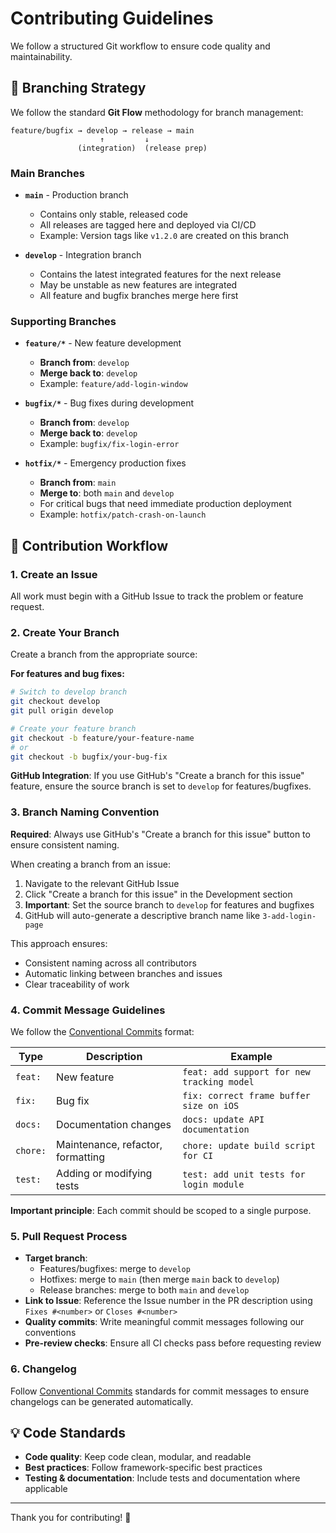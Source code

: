 # Contributing Guidelines

We follow a structured Git workflow to ensure code quality and maintainability.

## 🌿 Branching Strategy

We follow the standard **Git Flow** methodology for branch management:

```
feature/bugfix → develop → release → main
                    ↑         ↓
               (integration)  (release prep)
```

### Main Branches
- **`main`** - Production branch
  - Contains only stable, released code
  - All releases are tagged here and deployed via CI/CD
  - Example: Version tags like `v1.2.0` are created on this branch

- **`develop`** - Integration branch
  - Contains the latest integrated features for the next release
  - May be unstable as new features are integrated
  - All feature and bugfix branches merge here first

### Supporting Branches
- **`feature/*`** - New feature development
  - **Branch from**: `develop`
  - **Merge back to**: `develop`
  - Example: `feature/add-login-window`

- **`bugfix/*`** - Bug fixes during development
  - **Branch from**: `develop`
  - **Merge back to**: `develop`
  - Example: `bugfix/fix-login-error`


- **`hotfix/*`** - Emergency production fixes
  - **Branch from**: `main`
  - **Merge to**: both `main` and `develop`
  - For critical bugs that need immediate production deployment
  - Example: `hotfix/patch-crash-on-launch`

## 🔄 Contribution Workflow

### 1. Create an Issue
All work must begin with a GitHub Issue to track the problem or feature request.

### 2. Create Your Branch
Create a branch from the appropriate source:

**For features and bug fixes:**
```bash
# Switch to develop branch
git checkout develop
git pull origin develop

# Create your feature branch
git checkout -b feature/your-feature-name
# or
git checkout -b bugfix/your-bug-fix
```

**GitHub Integration**: If you use GitHub's "Create a branch for this issue" feature, ensure the source branch is set to `develop` for features/bugfixes.

### 3. Branch Naming Convention
**Required**: Always use GitHub's "Create a branch for this issue" button to ensure consistent naming.

When creating a branch from an issue:
1. Navigate to the relevant GitHub Issue
2. Click "Create a branch for this issue" in the Development section
3. **Important**: Set the source branch to `develop` for features and bugfixes
4. GitHub will auto-generate a descriptive branch name like `3-add-login-page`

This approach ensures:
- Consistent naming across all contributors
- Automatic linking between branches and issues
- Clear traceability of work

### 4. Commit Message Guidelines
We follow the [Conventional Commits](https://www.conventionalcommits.org/) format:

| Type     | Description                       | Example                                    |
| -------- | --------------------------------- | ------------------------------------------ |
| `feat:`  | New feature                       | `feat: add support for new tracking model` |
| `fix:`   | Bug fix                           | `fix: correct frame buffer size on iOS`    |
| `docs:`  | Documentation changes             | `docs: update API documentation`           |
| `chore:` | Maintenance, refactor, formatting | `chore: update build script for CI`        |
| `test:`  | Adding or modifying tests         | `test: add unit tests for login module`    |

**Important principle**: Each commit should be scoped to a single purpose.

### 5. Pull Request Process
- **Target branch**:
  - Features/bugfixes: merge to `develop`
  - Hotfixes: merge to `main` (then merge `main` back to `develop`)
  - Release branches: merge to both `main` and `develop`
- **Link to Issue**: Reference the Issue number in the PR description using `Fixes #<number>` or `Closes #<number>`
- **Quality commits**: Write meaningful commit messages following our conventions
- **Pre-review checks**: Ensure all CI checks pass before requesting review

### 6. Changelog
Follow [Conventional Commits](https://www.conventionalcommits.org/) standards for commit messages to ensure changelogs can be generated automatically.

## 💡 Code Standards

- **Code quality**: Keep code clean, modular, and readable
- **Best practices**: Follow framework-specific best practices
- **Testing & documentation**: Include tests and documentation where applicable

---

Thank you for contributing! 🙏